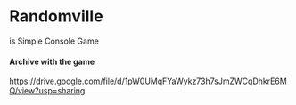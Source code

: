 # Randomville
is Simple Console Game



#### Archive with the game
https://drive.google.com/file/d/1pW0UMqFYaWykz73h7sJmZWCqDhkrE6MQ/view?usp=sharing
